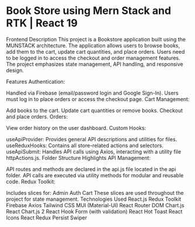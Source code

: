 # Book Store using Mern Stack and RTK | React 19

Frontend
Description
This project is a Bookstore application built using the MUNSTACK architecture. The application allows users to browse books, add them to the cart, update cart quantities, and place orders. Users need to be logged in to access the checkout and order management features. The project emphasizes state management, API handling, and responsive design.

Features
Authentication:

Handled via Firebase (email/password login and Google Sign-In).
Users must log in to place orders or access the checkout page.
Cart Management:

Add books to the cart.
Update cart quantities or remove books.
Checkout and place orders.
Orders:

View order history on the user dashboard.
Custom Hooks:

useApiProvider: Provides general API descriptions and utilities for files.
useReduxHooks: Contains all store-related actions and selectors.
useApiSubmit: Handles API calls using Axios, interacting with a utility file httpActions.js.
Folder Structure Highlights
API Management:

API routes and methods are declared in the api.js file located in the api folder.
API calls are executed via utility methods for modular and reusable code.
Redux Toolkit:

Includes slices for:
Admin
Auth
Cart
These slices are used throughout the project for state management.
Technologies Used
React.js
Redux Toolkit
Firebase
Axios
Tailwind CSS
MUI (Material-UI)
React Router DOM
Chart.js
React Chart.js 2
React Hook Form (with validation)
React Hot Toast
React Icons
React Redux Persist
Swiper
